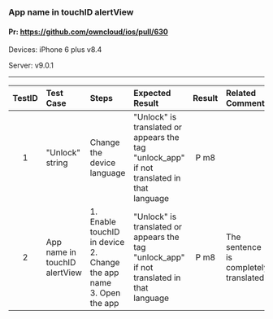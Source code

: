###  App name in touchID alertView

#### Pr: https://github.com/owncloud/ios/pull/630

Devices: iPhone 6 plus v8.4

Server: v9.0.1


---

 
| TestID | Test Case | Steps | Expected Result | Result | Related Comment |
| :----: | :-------- | :---- | :-------------- | :----: | :-------------- |
| 1 | "Unlock" string  |  Change the device language   | "Unlock" is translated or appears the tag "unlock_app" if not translated in that language| P m8 |  |
| 2 | App name in touchID alertView |  1. Enable touchID in device<br>2. Change the app name<br>3. Open the app  | "Unlock" is translated or appears the tag "unlock_app" if not translated in that language| P m8 | The sentence is completely translated |
